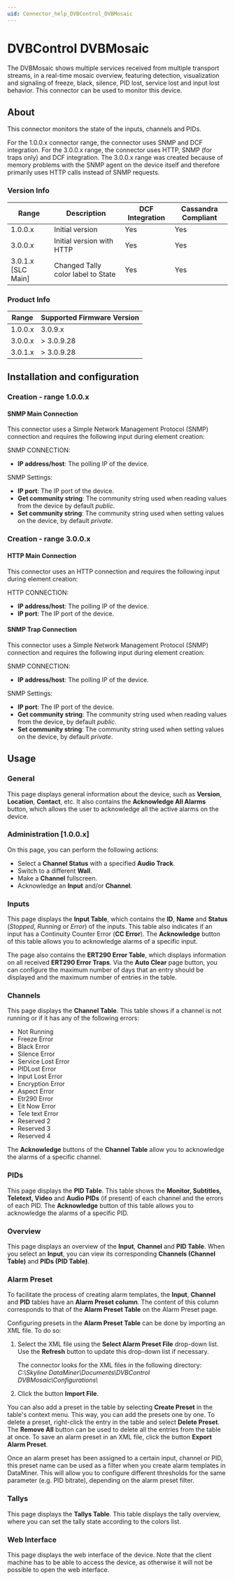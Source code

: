 ```yaml
---
uid: Connector_help_DVBControl_DVBMosaic
---
```


# DVBControl DVBMosaic

The DVBMosaic shows multiple services received from multiple transport streams, in a real-time mosaic overview, featuring detection, visualization and signaling of freeze, black, silence, PID lost, service lost and input lost behavior. This connector can be used to monitor this device.

## About

This connector monitors the state of the inputs, channels and PIDs.

For the 1.0.0.x connector range, the connector uses SNMP and DCF integration. For the 3.0.0.x range, the connector uses HTTP, SNMP (for traps only) and DCF integration.
The 3.0.0.x range was created because of memory problems with the SNMP agent on the device itself and therefore primarily uses HTTP calls instead of SNMP requests.

### Version Info

| **Range**     | **Description**                    | **DCF Integration** | **Cassandra Compliant** |
|----------------------|------------------------------------|---------------------|-------------------------|
| 1.0.0.x              | Initial version                    | Yes                 | Yes                     |
| 3.0.0.x              | Initial version with HTTP          | Yes                 | Yes                     |
| 3.0.1.x \[SLC Main\] | Changed Tally color label to State | Yes                 | Yes                     |

### Product Info

| Range | Supported Firmware Version |
|------------------|-----------------------------|
| 1.0.0.x          | 3.0.9.x                     |
| 3.0.0.x          | \> 3.0.9.28                 |
| 3.0.1.x          | \> 3.0.9.28                 |

## Installation and configuration

### Creation - range 1.0.0.x

#### SNMP Main Connection

This connector uses a Simple Network Management Protocol (SNMP) connection and requires the following input during element creation:

SNMP CONNECTION:

- **IP address/host**: The polling IP of the device.

SNMP Settings:

- **IP port**: The IP port of the device.
- **Get community string**: The community string used when reading values from the device by default *public*.
- **Set community string**: The community string used when setting values on the device, by default *private*.

### Creation - range 3.0.0.x

#### HTTP Main Connection

This connector uses an HTTP connection and requires the following input during element creation:

HTTP CONNECTION:

- **IP address/host**: The polling IP of the device.
- **IP port**: The IP port of the device.

#### SNMP Trap Connection

This connector uses a Simple Network Management Protocol (SNMP) connection and requires the following input during element creation:

SNMP CONNECTION:

- **IP address/host**: The polling IP of the device.

SNMP Settings:

- **IP port**: The IP port of the device.
- **Get community string**: The community string used when reading values from the device, by default *public*.
- **Set community string**: The community string used when setting values on the device, by default *private*.

## Usage

### General

This page displays general information about the device, such as **Version**, **Location**, **Contact**, etc. It also contains the **Acknowledge All Alarms** button, which allows the user to acknowledge all the active alarms on the device.

### Administration \[1.0.0.x\]

On this page, you can perform the following actions:

- Select a **Channel Status** with a specified **Audio Track**.
- Switch to a different **Wall**.
- Make a **Channel** fullscreen.
- Acknowledge an **Input** and/or **Channel**.

### Inputs

This page displays the **Input Table**, which contains the **ID**, **Name** and **Status** (*Stopped*, *Running* or *Error*) of the inputs. This table also indicates if an input has a Continuity Counter Error (**CC Error**). The **Acknowledge** button of this table allows you to acknowledge alarms of a specific input.

The page also contains the **ERT290 Error Table**, which displays information on all received **ERT290 Error Traps**. Via the **Auto Clear** page button, you can configure the maximum number of days that an entry should be displayed and the maximum number of entries in the table.

### Channels

This page displays the **Channel Table**. This table shows if a channel is not running or if it has any of the following errors:

- Not Running
- Freeze Error
- Black Error
- Silence Error
- Service Lost Error
- PIDLost Error
- Input Lost Error
- Encryption Error
- Aspect Error
- Etr290 Error
- Eit Now Error
- Tele text Error
- Reserved 2
- Reserved 3
- Reserved 4

The **Acknowledge** buttons of the **Channel Table** allow you to acknowledge the alarms of a specific channel.

### PIDs

This page displays the **PID Table**. This table shows the **Monitor, Subtitles, Teletext, Video** and **Audio PIDs** (if present) of each channel and the errors of each PID. The **Acknowledge** button of this table allows you to acknowledge the alarms of a specific PID.

### Overview

This page displays an overview of the **Input**, **Channel** and **PID Table**. When you select an **Input**, you can view its corresponding **Channels (Channel Table)** and **PIDs (PID Table)**.

### Alarm Preset

To facilitate the process of creating alarm templates, the **Input**, **Channel** and **PID** tables have an **Alarm Preset column**. The content of this column corresponds to that of the **Alarm Preset Table** on the Alarm Preset page.

Configuring presets in the **Alarm Preset Table** can be done by importing an XML file. To do so:

1. Select the XML file using the **Select Alarm Preset File** drop-down list. Use the **Refresh** button to update this drop-down list if necessary.

   The connector looks for the XML files in the following directory: *C:\Skyline DataMiner\Documents\DVBControl DVBMosaic\Configurations\\*

1. Click the button **Import File**.

You can also add a preset in the table by selecting **Create Preset** in the table's context menu. This way, you can add the presets one by one. To delete a preset, right-click the entry in the table and select **Delete Preset**. The **Remove All** button can be used to delete all the entries from the table at once. To save an alarm preset in an XML file, click the button **Export Alarm Preset**.

Once an alarm preset has been assigned to a certain input, channel or PID, this preset name can be used as a filter when you create alarm templates in DataMiner. This will allow you to configure different thresholds for the same parameter (e.g. PID bitrate), depending on the alarm preset filter.

### Tallys

This page displays the **Tallys Table**. This table displays the tally overview, where you can set the tally state according to the colors list.

### Web Interface

This page displays the web interface of the device. Note that the client machine has to be able to access the device, as otherwise it will not be possible to open the web interface.
